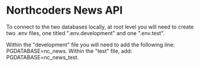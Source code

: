 # Northcoders News API

To connect to the two databases locally, at root level you will need to create two .env files, one titled ".env.development" and one ".env.test".

Within the "development" file you will need to add the following line: PGDATABASE=nc_news. Within the "test" file, add: PGDATABASE=nc_news_test.